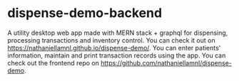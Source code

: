 # dispense-demo-backend
A utility desktop web app made with MERN stack + graphql for dispensing, processing transactions and inventory control. You can check it out on https://nathaniellamnl.github.io/dispense-demo/. You can enter patients' information, maintain and print transaction records using the app. You can check out the frontend repo on https://github.com/nathaniellamnl/dispense-demo.
